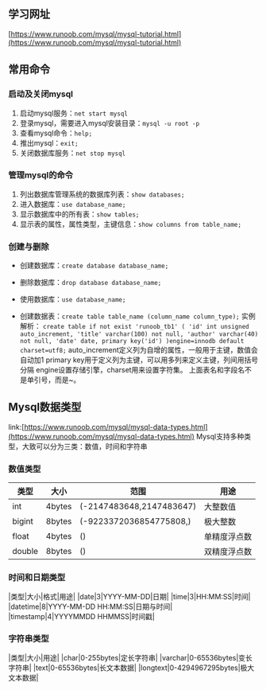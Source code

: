 ## 学习网址 ##
[https://www.runoob.com/mysql/mysql-tutorial.html](https://www.runoob.com/mysql/mysql-tutorial.html)
## 常用命令 ##
### 启动及关闭mysql ###
1. 启动mysql服务：`net start mysql`
2. 登录mysql，需要进入mysql安装目录：`mysql -u root -p`
3. 查看mysql命令：`help;`
4. 推出mysql：`exit;`
5. 关闭数据库服务：`net stop mysql`
### 管理mysql的命令 ###
1. 列出数据库管理系统的数据库列表：`show databases;`
2. 进入数据库：`use database_name;`
3. 显示数据库中的所有表：`show tables;`
4. 显示表的属性，属性类型，主键信息：`show columns from table_name;`
### 创建与删除 ###
- 创建数据库：`create database database_name;`
- 删除数据库：`drop database database_name;`
- 使用数据库：`use database_name;`

- 创建数据表：`create table table_name (column_name column_type);`
	实例解析： 
	`create table if not exist 'runoob_tb1' (
		'id' int unsigned auto_increment,
		'title' varchar(100) not null,
		'author' varchar(40) not null,
		'date' date,
		primary key('id')
	)engine=innodb default charset=utf8;`
	auto_increment定义列为自增的属性，一般用于主键，数值会自动加1
	primary key用于定义列为主键，可以用多列来定义主键，列间用括号分隔
	engine设置存储引擎，charset用来设置字符集。
	上面表名和字段名不是单引号，而是~。
## Mysql数据类型 ##
link:[https://www.runoob.com/mysql/mysql-data-types.html](https://www.runoob.com/mysql/mysql-data-types.html)
Mysql支持多种类型，大致可以分为三类：数值，时间和字符串
### 数值类型 ###
|  类型  |  大小  |  范围  |  用途  |
| ----   |----   |  ----- | ----- |
|int     | 4bytes| (-2147483648,2147483647)|大整数值|
|bigint|8bytes|(-9223372036854775808,)|极大整数|
|float|4bytes|()    |单精度浮点数|
|double|8bytes|()|双精度浮点数|
### 时间和日期类型 ###
|类型|大小|格式|用途|
|date|3|YYYY-MM-DD|日期|
|time|3|HH:MM:SS|时间|
|datetime|8|YYYY-MM-DD HH:MM:SS|日期与时间|
|timestamp|4|YYYYMMDD HHMMSS|时间戳|
### 字符串类型 ###
|类型|大小|用途|
|char|0-255bytes|定长字符串|
|varchar|0-65536bytes|变长字符串|
|text|0-65536bytes|长文本数据|
|longtext|0-4294967295bytes|极大文本数据|


